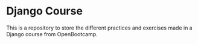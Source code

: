 # Django Course

This is a repository to store the different practices and exercises made in a Django course from OpenBootcamp.
